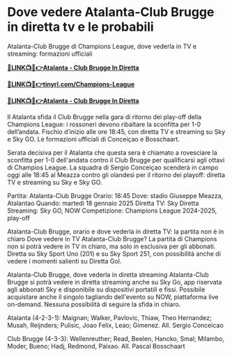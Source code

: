 # Dove vedere Atalanta-Club Brugge in diretta tv e le probabili

Atalanta-Club Brugge di Champions League, dove vederla in TV e streaming: formazioni ufficiali

**[🔴LINK📺📱👉Atalanta - Club Brugge In Diretta](https://tinyurl.com/4dwhr6d4)**

**[🔴LINK📺📱👉tinyrl.com/Champions-League](https://tinyurl.com/4dwhr6d4)**

**[🔴LINK📺📱👉Atalanta - Club Brugge In Diretta](https://tinyurl.com/4dwhr6d4)**

Il Atalanta sfida il Club Brugge nella gara di ritorno dei play-off della Champions League: i rossoneri devono ribaltare la sconfitta per 1-0 dell’andata. Fischio d’inizio alle ore 18:45, con diretta TV e streaming su Sky e Sky GO. Le formazioni ufficiali di Conceiçao e Bosschaart.

Serata decisiva per il Atalanta che questa sera è chiamato a rovesciare la sconfitta per 1-0 dell'andata contro il Club Brugge per qualificarsi agli ottavi di Champios League. La squadra di Sergio Conceiçao scenderà in campo oggi alle 18:45 al Meazza contro gli olandesi per il ritorno dei playoff: diretta TV e streaming su Sky e Sky GO.

Partita: Atalanta-Club Brugge
Orario: 18:45
Dove: stadio Giuseppe Meazza, Atalantao
Quando: martedì 18 gennaio 2025
Diretta TV: Sky
Diretta Streaming: Sky GO, NOW
Competizione: Champions League 2024-2025, play-off

Atalanta-Club Brugge, orario e dove vederla in diretta TV: la partita non è in chiaro
Dove vedere in TV Atalanta-Club Brugge? La partita di Champions non si potrà vedere in TV in chiaro, ma solo in esclusiva per gli abbonati. Diretta su Sky Sport Uno (201) e su Sky Sport 251, con possibilità anche di vedere i momenti salienti su Diretta Gol.

Atalanta-Club Brugge, dove vederla in diretta streaming
Atalanta-Club Brugge si potrà vedere in diretta streaming anche su Sky Go, app riservata agli abbonati Sky e disponibile su dispositivi portatili e fissi. Possibile acquistare anche il singolo tagliando dell'evento su NOW, piattaforma live on-demand. Nessuna possibilità di seguire la sfida in chiaro.

Atalanta (4-2-3-1): Maignan; Walker, Pavlovic, Thiaw, Theo Hernandez; Musah, Reijnders; Pulisic, Joao Felix, Leao; Gimenez. All. Sergio Conceicao

Club Brugge (4-3-3): Wellenreuther; Read, Beelen, Hancko, Smal; Milambo, Moder, Bueno; Hadj, Redmond, Paixao. All. Pascal Bosschaart
